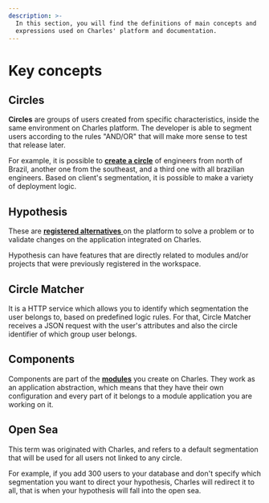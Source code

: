 ```yaml
---
description: >-
  In this section, you will find the definitions of main concepts and
  expressions used on Charles' platform and documentation.
---
```


# Key concepts

## Circles

**Circles** are groups of users created from specific characteristics, inside the same environment on Charles platform. The developer is able to segment users according to the rules "AND/OR" that will make more sense to test that release later.

For example, it is possible to [**create a circle**](https://docs.charlescd.io/v/v0.2.1-en/reference/circles) of engineers from north of Brazil, another one from the southeast, and a third one with all brazilian engineers. Based on client's segmentation, it is possible to make a variety of deployment logic.

## **Hypothesis**

These are [**registered alternatives** ](https://docs.charlescd.io/v/v0.2.1-en/reference/hyphotesis) on the platform to solve a problem or to validate changes on the application integrated on Charles.

Hypothesis can have features that are directly related to modules and/or projects that were previously registered in the workspace.

## **Circle Matcher**

It is a HTTP service which allows you to identify which segmentation the user belongs to, based on predefined logic rules. For that, Circle Matcher receives a JSON request with the user's attributes and also the circle identifier of which group user belongs.

## **Components**

Components are part of the [**modules**](https://docs.charlescd.io/v/v0.2.1-en/get-started/creating-your-first-module) you create on Charles. They work as an application abstraction, which means that they have their own configuration and every part of it belongs to a module application you are working on it.

## Open Sea

This term was originated with Charles, and refers to a default segmentation that will be used for all users not linked to any circle.

For example, if you add 300 users to your database and don't specify which segmentation you want to direct your hypothesis, Charles will redirect it to all, that is when your hypothesis will fall into the open sea.

